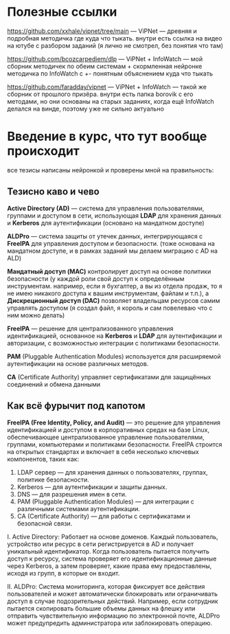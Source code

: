 # **Полезные ссылки**
https://github.com/xxhale/vipnet/tree/main — ViPNet — древняя и подробная методичка где куда что тыкать. внутри есть ссылка на видео на ютубе с разбором заданий (я лично не смотрел, без понятия что там)

https://github.com/bcozcarpediem/dlp — ViPNet + InfoWatch — мой сборник методичек по обеим системам + скормленная нейронке методичка по InfoWatch с +- понятным объяснением куда что тыкать

https://github.com/faradday/vipnet — ViPNet + InfoWatch — такой же сборник от прошлого призёра. внутри есть папка borovik с его методами, но они основаны на старых заданиях, когда ещё InfoWatch делался на винде, поэтому уже не сильно актуально

# **Введение в курс, что тут вообще происходит**
все тезисы написаны нейронкой и проверены мной на правильность:
## Тезисно каво и чево
**Active Directory (AD)** — система для управления пользователями, группами и доступом в сети, использующая **LDAP** для хранения данных и **Kerberos** для аутентификации (основано на мандатном доступе)

**ALDPro** — система защиты от утечек данных, интегрирующаяся с **FreeIPA** для управления доступом и безопасности. (тоже основана на мандатном доступе, и в рамках заданий мы делаем миграцию с AD на ALD)

**Мандатный доступ (MAC)** контролирует доступ на основе политики безопасности (у каждой роли свой доступ к определённым инструментам. например, если я бухгалтер, а вы из отдела продаж, то я не имею никакого доступа к вашим инструментам, файлам и т.п.), а **Дискреционный доступ (DAC)** позволяет владельцам ресурсов самим управлять доступом (я создал файл, я король и сам повелеваю что с ним можно делать)

**FreeIPA** — решение для централизованного управления идентификацией, основанное на **Kerberos** и **LDAP** для аутентификации и авторизации, с возможностью интеграции с политиками безопасности.

**PAM** (Pluggable Authentication Modules) используется для расширяемой аутентификации на основе различных методов.

**CA** (Certificate Authority) управляет сертификатами для защищённых соединений и обмена данными

## Как всё фурычит под капотом
**FreeIPA (Free Identity, Policy, and Audit)** — это решение для управления идентификацией и доступом в корпоративных средах на базе Linux, обеспечивающее централизованное управление пользователями, группами, компьютерами и политиками безопасности. FreeIPA строится на открытых стандартах и включает в себя несколько ключевых компонентов, таких как:
1. LDAP сервер — для хранения данных о пользователях, группах, политике безопасности.
2. Kerberos — для аутентификации и защиты данных.
3. DNS — для разрешения имен в сети.
4. PAM (Pluggable Authentication Modules) — для интеграции с различными системами аутентификации.
5. CA (Certificate Authority) — для работы с сертификатами и безопасной связи.

I. Active Directory: Работает на основе доменов. Каждый пользователь, устройство или ресурс в сети регистрируется в AD и получает уникальный идентификатор. Когда пользователь пытается получить доступ к ресурсу, система проверяет его идентификационные данные через Kerberos, а затем проверяет, какие права ему предоставлены, исходя из групп, в которые он входит.

II. ALDPro: Система мониторинга, которая фиксирует все действия пользователей и может автоматически блокировать или ограничивать доступ в случае подозрительных действий. Например, если сотрудник пытается скопировать большие объемы данных на флешку или отправить чувствительную информацию по электронной почте, ALDPro может предупредить администратора или заблокировать операцию.
